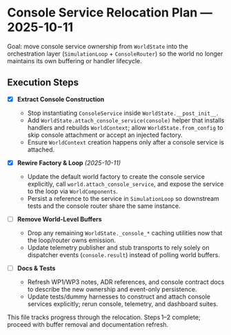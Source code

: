 # Console Service Relocation Plan — 2025-10-11

Goal: move console service ownership from `WorldState` into the orchestration
layer (`SimulationLoop` + `ConsoleRouter`) so the world no longer maintains its
own buffering or handler lifecycle.

## Execution Steps

- [x] **Extract Console Construction**
   - Stop instantiating `ConsoleService` inside `WorldState.__post_init__`.
   - Add `WorldState.attach_console_service(console)` helper that installs handlers
     and rebuilds `WorldContext`; allow `WorldState.from_config` to skip console
     attachment or accept an injected factory.
   - Ensure `WorldContext` creation happens only after a console service is
     attached.

- [x] **Rewire Factory & Loop** *(2025-10-11)*
   - Update the default world factory to create the console service explicitly,
     call `world.attach_console_service`, and expose the service to the loop via
     `WorldComponents`.
   - Persist a reference to the service in `SimulationLoop` so downstream tests
     and the console router share the same instance.

- [ ] **Remove World-Level Buffers**
   - Drop any remaining `WorldState._console_*` caching utilities now that the
     loop/router owns emission.
   - Update telemetry publisher and stub transports to rely solely on dispatcher
     events (`console.result`) instead of polling world buffers.

- [ ] **Docs & Tests**
   - Refresh WP1/WP3 notes, ADR references, and console contract docs to describe
     the new ownership and event-only persistence.
   - Update tests/dummy harnesses to construct and attach console services
     explicitly; rerun console, telemetry, and dashboard suites.

This file tracks progress through the relocation. Steps 1–2 complete; proceed
with buffer removal and documentation refresh.
